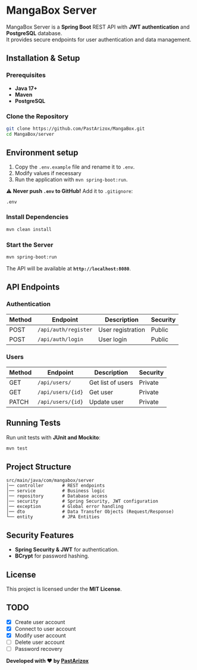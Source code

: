 # MangaBox Server

MangaBox Server is a **Spring Boot** REST API with **JWT authentication** and **PostgreSQL** database.  
It provides secure endpoints for user authentication and data management.

## **Installation & Setup**

### **Prerequisites**

- **Java 17+**
- **Maven**
- **PostgreSQL**

### **Clone the Repository**

```bash
git clone https://github.com/PastArizox/MangaBox.git
cd MangaBox/server
```

## Environment setup

1. Copy the `.env.example` file and rename it to `.env`.  
2. Modify values if necessary  
3. Run the application with `mvn spring-boot:run`.

⚠ **Never push `.env` to GitHub!** Add it to `.gitignore`:

```gitignore
.env
```

### **Install Dependencies**

```bash
mvn clean install
```

### **Start the Server**

```bash
mvn spring-boot:run
```

The API will be available at **`http://localhost:8080`**.

## **API Endpoints**

### **Authentication**

| Method | Endpoint             | Description              | Security |
|--------|----------------------|--------------------------|----------|
| POST   | `/api/auth/register` | User registration        | Public   |
| POST   | `/api/auth/login`    | User login               | Public   |

### **Users**

| Method | Endpoint             | Description              | Security |
|--------|----------------------|--------------------------|----------|
| GET    | `/api/users/`        | Get list of users        | Private  |
| GET    | `/api/users/{id}`    | Get user                 | Private  |
| PATCH  | `/api/users/{id}`    | Update user              | Private  |

## **Running Tests**

Run unit tests with **JUnit and Mockito**:

```bash
mvn test
```

## **Project Structure**

```
src/main/java/com/mangabox/server
│── controller       # REST endpoints
│── service          # Business logic
│── repository       # Database access
│── security         # Spring Security, JWT configuration
│── exception        # Global error handling
│── dto              # Data Transfer Objects (Request/Response)
└── entity           # JPA Entities
```

## **Security Features**

- **Spring Security & JWT** for authentication.
- **BCrypt** for password hashing.

## **License**

This project is licensed under the **MIT License**.

## **TODO**

- [x] Create user account
- [x] Connect to user account
- [x] Modify user account
- [ ] Delete user account
- [ ] Password recovery

**Developed with ❤️ by [PastArizox](https://github.com/PastArizox)**
